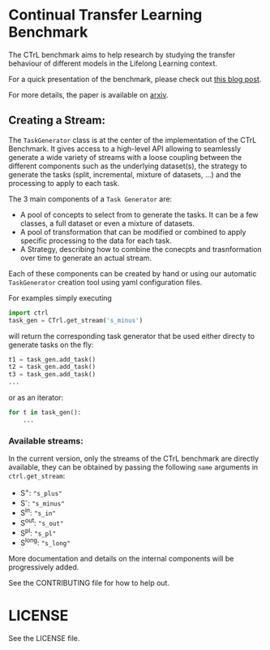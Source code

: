 # Continual Transfer Learning Benchmark
The CTrL benchmark aims to help research by studying the transfer behaviour of different models in the Lifelong Learning context.

For a quick presentation of the benchmark, please check out [this blog post](https://ai.facebook.com/blog/ctrl-and-mntdp-a-new-open-source-benchmark-and-model-for-continual-learning/).

For more details, the paper is available on [arxiv](https://arxiv.org/abs/2012.12631).

## Creating a Stream:

The `TaskGenerator` class is at the center of the implementation of the CTrL Benchmark. 
It gives access to a high-level API allowing to seamlessly generate a wide variety of streams with a loose coupling between the different components such as the underlying dataset(s), the strategy to generate the tasks (split, incremental, mixture of datasets, ...) and the processing to apply to each task.   

The 3 main components of a `Task Generator` are:
- A pool of concepts to select from to generate the tasks. It can be a few classes, a full dataset or even a mixture of datasets.
- A pool of transformation that can be modified or combined to apply specific processing to the data for each task.
- A Strategy, describing how to combine the conecpts and trasnformation over time to generate an actual stream.

Each of these components can be created by hand or using our automatic `TaskGenerator` creation tool using yaml configuration files.

For examples simply executing
```python
import ctrl
task_gen = CTrl.get_stream('s_minus')
```
will return the corresponding task generator that be used either directy to generate tasks on the fly:
```python
t1 = task_gen.add_task()
t2 = task_gen.add_task()
t3 = task_gen.add_task()
...
```

or as an iterator:
```python
for t in task_gen():
    ...
```

### Available streams:
In the current version, only the streams of the CTrL benchmark are directly available, they can be obtained by passing the following `name` arguments in `ctrl.get_stream`:
- S<sup>+</sup>: `"s_plus"`
- S<sup>-</sup>: `"s_minus"`
- S<sup>in</sup>: `"s_in"`
- S<sup>out</sup>: `"s_out"`
- S<sup>pl</sup>: `"s_pl"`
- S<sup>long</sup>: `"s_long"`


More documentation and details on the internal components will be progressively added.

See the CONTRIBUTING file for how to help out.

# LICENSE
See the LICENSE file.
